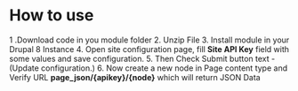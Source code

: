 # How to use 
 1 .Download code in you module folder
 2. Unzip File 
 3. Install module in your Drupal 8 Instance 
 4. Open site configuration page, fill __Site API Key__ field with some values and save configuration.
 5. Then Check Submit button text - (Update configuration.)
 6. Now create a new node in Page  content type and Verify URL __page_json/{apikey}/{node}__ which will return JSON Data 
